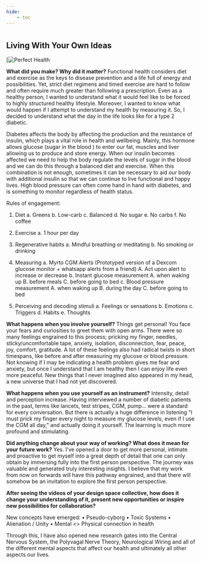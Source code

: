 ```yaml
---
hide:
    - toc
---
```

#
## Living With Your Own Ideas


[![Perfect Health](https://youtu.be/2No1AGCUVHg)


**What did you make? Why did it matter?**
Functional health considers diet and exercise as the keys to disease prevention and a life full of energy and possibilities. Yet, strict diet regimens and timed exercise are hard to follow and often require much greater than following a prescription. Even as a healthy person, I wanted to understand what it would feel like to be forced to highly structured healthy lifestyle. Moreover, I wanted to know what would happen if I attempt to understand my health by measuring it. So, I decided to understand what the day in the life looks like for a type 2 diabetic.

Diabetes affects the body by affecting the production and the resistance of insulin, which plays a vital role in health and wellbeing. Mainly, this hormone allows glucose (sugar in the blood ) to enter our fat, muscles and liver allowing us to produce and store energy. When our insulin becomes affected we need to help the body regulate the levels of sugar in the blood and we can do this through a balanced diet and exercise. When this combination is not enough, sometimes it can be necessary to aid our body with additional insulin so that we can continue to live functional and happy lives. High blood pressure can often come hand in hand with diabetes, and is something to monitor regardless of health status.

Rules of engagement:
1.	Diet
  a.	Greens
  b.	Low-carb
  c.	Balanced
  d.	No sugar
  e.	No carbs
  f.	No coffee

2.	Exercise
  a.	1 hour per day

3.	Regenerative habits
  a.	Mindful breathing or meditating
  b.	No smoking or drinking

4.	Measuring
  a.	Myrto CGM Alerts (Prototyped version of a Dexcom glucose monitor + whatsapp alerts from a friend)
      A.	Act upon alert to increase or decrease
  b.	Instant glucose measurement
      A.	when waking up
      B.	before meals
      C.	before going to bed
  c.	Blood pressure measurement
      A.	when waking up
      B.	during the day
      C.	before going to bed

5.	Perceiving and decoding stimuli
  a.	Feelings or sensations
  b.	Emotions
  c.	Triggers
  d.	Habits
  e.	Thoughts


**What happens when you involve yourself?**
Things get personal! You face your fears and curiosities to greet them with open arms. There were so many feelings engrained to this process; pricking my finger, needles, sticky/uncomfortable tape, anxiety, isolation, disconnection, fear, peace, joy, comfort, gratitude. A lot of these feelings also had radical twists in short timespans, like before and after measuring my glucose or blood pressure. Not knowing if I may be indicating a health problem gives me fear and anxiety, but once I understand that I am healthy then I can enjoy life even more peaceful. New things that I never imagined also appeared in my head, a new universe that I had not yet discovered.

**What happens when you use yourself as an instrument?**
Intensity, detail and perception increase. Having interviewed a number of diabetic patients in the past, terms like lancets, test stripes, CGM, pump... were a standard for every conversation. But there is actually a huge difference in listening "I must prick my finger every night to measure my glucose levels, even if I use the CGM all day," and actually doing it yourself. The learning is much more profound and stimulating.

**Did anything change about your way of working? What does it mean for your future work?**
Yes. I've opened a door to get more personal, intimate and proactive to get myself into a great depth of detail that one can only obtain by immersing fully into the first person perspective. The journey was valuable and generated truly interesting insights. I believe that my work from now on forwards will have this pathway engrained, and that there will somehow be an invitation to explore the first person perspective.

**After seeing the videos of your design space collective, how does it change your understanding of it, present new opportunities or inspire new possibilities for collaboration?**

New concepts have emerged:
•	Pseudo-cyborg
•	Toxic Systems
•	Alienation / Unity
•	Mental <> Physical connection in health

Through this, I have also opened new research gates into the Central Nervous System, the Polyvagal Nerve Theory, Neurological Wiring and all of the different mental aspects that affect our health and ultimately all other aspects our lives.
